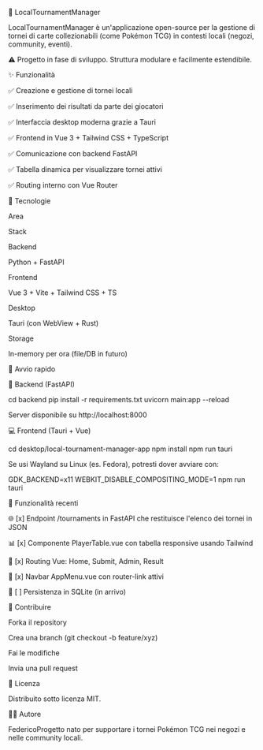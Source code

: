 🧹 LocalTournamentManager

LocalTournamentManager è un'applicazione open-source per la gestione di tornei di carte collezionabili (come Pokémon TCG) in contesti locali (negozi, community, eventi).

⚠️ Progetto in fase di sviluppo. Struttura modulare e facilmente estendibile.

✨ Funzionalità

✅ Creazione e gestione di tornei locali

✅ Inserimento dei risultati da parte dei giocatori

✅ Interfaccia desktop moderna grazie a Tauri

✅ Frontend in Vue 3 + Tailwind CSS + TypeScript

✅ Comunicazione con backend FastAPI

✅ Tabella dinamica per visualizzare tornei attivi

✅ Routing interno con Vue Router

🧱 Tecnologie

Area

Stack

Backend

Python + FastAPI

Frontend

Vue 3 + Vite + Tailwind CSS + TS

Desktop

Tauri (con WebView + Rust)

Storage

In-memory per ora (file/DB in futuro)

🚀 Avvio rapido

📆 Backend (FastAPI)

cd backend
pip install -r requirements.txt
uvicorn main:app --reload

Server disponibile su http://localhost:8000

💻 Frontend (Tauri + Vue)

cd desktop/local-tournament-manager-app
npm install
npm run tauri

Se usi Wayland su Linux (es. Fedora), potresti dover avviare con:

GDK_BACKEND=x11 WEBKIT_DISABLE_COMPOSITING_MODE=1 npm run tauri

💠 Funzionalità recenti

🌐 [x] Endpoint /tournaments in FastAPI che restituisce l'elenco dei tornei in JSON

📊 [x] Componente PlayerTable.vue con tabella responsive usando Tailwind

📁 [x] Routing Vue: Home, Submit, Admin, Result

📲 [x] Navbar AppMenu.vue con router-link attivi

💾 [ ] Persistenza in SQLite (in arrivo)

🤝 Contribuire

Forka il repository

Crea una branch (git checkout -b feature/xyz)

Fai le modifiche

Invia una pull request

📄 Licenza

Distribuito sotto licenza MIT.

👨‍💻 Autore

FedericoProgetto nato per supportare i tornei Pokémon TCG nei negozi e nelle community locali.

